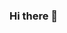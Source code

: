 ### Hi there 👋

<!--
**DanielCauldron/DanielCauldron** is a ✨ _special_ ✨ repository because its `README.md` (this file) appears on your GitHub profile.

Here are some ideas to get you started:

- 🔭 I’m currently working on ...Barberia don Caldeirão
- 🌱 I’m currently learning  JavaScript e python
-->
